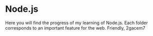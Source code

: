 # Node.js
Here you will find the progress of my learning of Node.js. Each folder corresponds to an important feature for the web.   Friendly, 2gacem7
